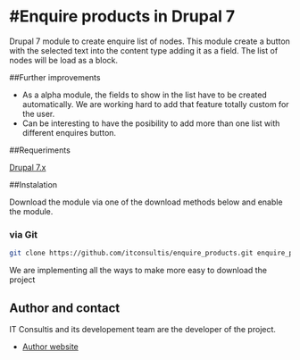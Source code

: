 #Enquire products in Drupal 7
=============================

Drupal 7 module to create enquire list of nodes. This module create 
a button with the selected text into the content type adding it as a field. 
The list of nodes will be load as a block.

##Further improvements

* As a alpha module, the fields to show in the list have to be created automatically. We are working hard to add that feature totally custom for the user.
* Can be interesting to have the posibility to add more than one list with different enquires button.

##Requeriments

[Drupal 7.x][1]


##Instalation

Download the module via one of the download methods below and enable the module.


### via Git

```sh
git clone https://github.com/itconsultis/enquire_products.git enquire_products
```

We are implementing all the ways to make more easy to download the project


## Author and contact

IT Consultis and its developement team are the developer of the project.
* [Author website][2]


[1]: https://drupal.org/project/drupal "Drupal 7 download"
[2]: http://www.it-consultis.com "IT Consultis"
